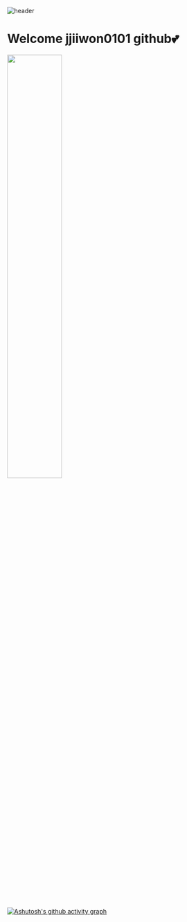 ![header](https://capsule-render.vercel.app/api?type=waving&color=gradient&height=220&animation=fadeIn&section=footer&text=o(=•ェ•=)m&fontAlign=70)

#   Welcome jjiiwon0101 github💕



<a href="s">
  <img src="https://github-readme-stats.vercel.app/api?username=jjiiwon0101&theme=tokyonight&show_icons=true" width="50%" />
</a>

[![Ashutosh's github activity graph](https://github-readme-activity-graph.cyclic.app/graph?username=jjiiwon0101&theme=tokyo-night)](https://github.com/ashutosh00710/github-readme-activity-graph)






